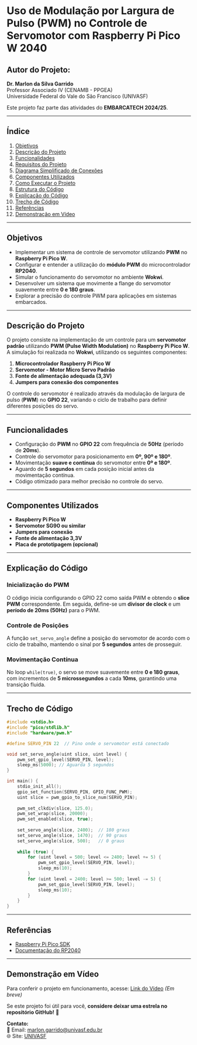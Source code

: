 # Uso de Modulação por Largura de Pulso (PWM) no Controle de Servomotor com Raspberry Pi Pico W 2040

## Autor do Projeto:
**Dr. Marlon da Silva Garrido**  
Professor Associado IV (CENAMB - PPGEA)  
Universidade Federal do Vale do São Francisco (UNIVASF)

Este projeto faz parte das atividades do **EMBARCATECH 2024/25**.

---

## Índice
1. [Objetivos](#objetivos)
2. [Descrição do Projeto](#descrição-do-projeto)
3. [Funcionalidades](#funcionalidades)
4. [Requisitos do Projeto](#requisitos-do-projeto)
5. [Diagrama Simplificado de Conexões](#diagrama-simplificado-de-conexões)
6. [Componentes Utilizados](#componentes-utilizados)
7. [Como Executar o Projeto](#como-executar-o-projeto)
8. [Estrutura do Código](#estrutura-do-código)
9. [Explicação do Código](#explicação-do-código)
10. [Trecho de Código](#trecho-de-código)
11. [Referências](#referências)
12. [Demonstração em Vídeo](#demonstração-em-vídeo)

---

## Objetivos
- Implementar um sistema de controle de servomotor utilizando **PWM** no **Raspberry Pi Pico W**.
- Configurar e entender a utilização do **módulo PWM** do microcontrolador **RP2040**.
- Simular o funcionamento do servomotor no ambiente **Wokwi**.
- Desenvolver um sistema que movimente a flange do servomotor suavemente entre **0 e 180 graus**.
- Explorar a precisão do controle PWM para aplicações em sistemas embarcados.

---

## Descrição do Projeto
O projeto consiste na implementação de um controle para um **servomotor padrão** utilizando **PWM (Pulse Width Modulation)** no **Raspberry Pi Pico W**. A simulação foi realizada no **Wokwi**, utilizando os seguintes componentes:

1. **Microcontrolador Raspberry Pi Pico W**
2. **Servomotor - Motor Micro Servo Padrão**
3. **Fonte de alimentação adequada (3,3V)**
4. **Jumpers para conexão dos componentes**

O controle do servomotor é realizado através da modulação de largura de pulso (**PWM**) no **GPIO 22**, variando o ciclo de trabalho para definir diferentes posições do servo.

---

## Funcionalidades
- Configuração do **PWM** no **GPIO 22** com frequência de **50Hz** (período de **20ms**).
- Controle do servomotor para posicionamento em **0º, 90º e 180º**.
- Movimentação **suave e contínua** do servomotor entre **0º e 180º**.
- Aguardo de **5 segundos** em cada posição inicial antes da movimentação contínua.
- Código otimizado para melhor precisão no controle do servo.

---

## Componentes Utilizados
- **Raspberry Pi Pico W**
- **Servomotor SG90 ou similar**
- **Jumpers para conexão**
- **Fonte de alimentação 3,3V**
- **Placa de prototipagem (opcional)**

---

## Explicação do Código

### Inicialização do PWM
O código inicia configurando o GPIO 22 como saída PWM e obtendo o **slice PWM** correspondente. Em seguida, define-se um **divisor de clock** e um **período de 20ms (50Hz)** para o PWM.

### Controle de Posições
A função `set_servo_angle` define a posição do servomotor de acordo com o ciclo de trabalho, mantendo o sinal por **5 segundos** antes de prosseguir.

### Movimentação Contínua
No loop `while(true)`, o servo se move suavemente entre **0 e 180 graus**, com incrementos de **5 microssegundos** a cada **10ms**, garantindo uma transição fluida.

---

## Trecho de Código
```c
#include <stdio.h>
#include "pico/stdlib.h"
#include "hardware/pwm.h"

#define SERVO_PIN 22  // Pino onde o servomotor está conectado

void set_servo_angle(uint slice, uint level) {
    pwm_set_gpio_level(SERVO_PIN, level);
    sleep_ms(5000); // Aguarda 5 segundos
}

int main() {
    stdio_init_all();
    gpio_set_function(SERVO_PIN, GPIO_FUNC_PWM);
    uint slice = pwm_gpio_to_slice_num(SERVO_PIN);
    
    pwm_set_clkdiv(slice, 125.0);
    pwm_set_wrap(slice, 20000);
    pwm_set_enabled(slice, true);
    
    set_servo_angle(slice, 2400);  // 180 graus
    set_servo_angle(slice, 1470);  // 90 graus
    set_servo_angle(slice, 500);   // 0 graus
    
    while (true) {
        for (uint level = 500; level <= 2400; level += 5) {
            pwm_set_gpio_level(SERVO_PIN, level);
            sleep_ms(10);
        }
        for (uint level = 2400; level >= 500; level -= 5) {
            pwm_set_gpio_level(SERVO_PIN, level);
            sleep_ms(10);
        }
    }
}
```

---

## Referências
- [Raspberry Pi Pico SDK](https://datasheets.raspberrypi.com/pico/raspberry-pi-pico-c-sdk.pdf)
- [Documentação do RP2040](https://www.raspberrypi.com/documentation/microcontrollers/rp2040.html)

---

## Demonstração em Vídeo
Para conferir o projeto em funcionamento, acesse:
[Link do Vídeo](#) *(Em breve)*

Se este projeto foi útil para você, **considere deixar uma estrela no repositório GitHub!** 🌟

**Contato:**  
📧 Email: marlon.garrido@univasf.edu.br  
🌐 Site: [UNIVASF](https://www.univasf.edu.br/)


